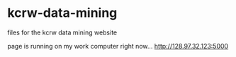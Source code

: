 # kcrw-data-mining
files for the kcrw data mining website

page is running on my work computer right now... http://128.97.32.123:5000
